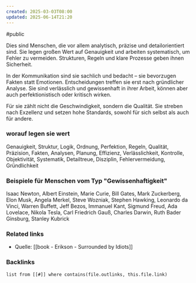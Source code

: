 ```yaml
---
created: 2025-03-03T08:00
updated: 2025-06-14T21:20
---
```

#public 

Dies sind Menschen, die vor allem analytisch, präzise und detailorientiert sind. Sie legen großen Wert auf Genauigkeit und arbeiten systematisch, um Fehler zu vermeiden. Strukturen, Regeln und klare Prozesse geben ihnen Sicherheit.

In der Kommunikation sind sie sachlich und bedacht – sie bevorzugen Fakten statt Emotionen. Entscheidungen treffen sie erst nach gründlicher Analyse. Sie sind verlässlich und gewissenhaft in ihrer Arbeit, können aber auch perfektionistisch oder kritisch wirken.

Für sie zählt nicht die Geschwindigkeit, sondern die Qualität. Sie streben nach Exzellenz und setzen hohe Standards, sowohl für sich selbst als auch für andere.

### worauf legen sie wert
Genauigkeit, Struktur, Logik, Ordnung, Perfektion, Regeln, Qualität, Präzision, Fakten, Analysen, Planung, Effizienz, Verlässlichkeit, Kontrolle, Objektivität, Systematik, Detailtreue, Disziplin, Fehlervermeidung, Gründlichkeit

### Beispiele für Menschen vom Typ "Gewissenhaftigkeit"
Isaac Newton, Albert Einstein, Marie Curie, Bill Gates, Mark Zuckerberg, Elon Musk, Angela Merkel, Steve Wozniak, Stephen Hawking, Leonardo da Vinci, Warren Buffett, Jeff Bezos, Immanuel Kant, Sigmund Freud, Ada Lovelace, Nikola Tesla, Carl Friedrich Gauß, Charles Darwin, Ruth Bader Ginsburg, Stanley Kubrick

### Related links
- Quelle: [[book - Erikson - Surrounded by Idiots]]

### Backlinks
```dataview 
list from [[#]] where contains(file.outlinks, this.file.link)
```

